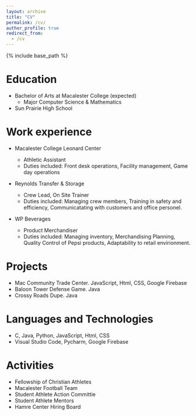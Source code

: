 ```yaml
---
layout: archive
title: "CV"
permalink: /cv/
author_profile: true
redirect_from:
  - /cv
---
```


{% include base_path %}

Education
======
* Bachelor of Arts at Macalester College (expected)
  * Major Computer Science & Mathematics
* Sun Prairie High School 

Work experience
======
* Macalester College Leonard Center
  * Athletic Assistant
  * Duties included: Front desk operations, Facility management, Game day operations

* Reynolds Transfer & Storage
  * Crew Lead, On Site Trainer
  * Duties included: Managing crew members, Training in safety and efficiency, Communicatating with customers and office personel. 

* WP Beverages
  * Product Merchandiser
  * Duties included: Managing inventory, Merchandising Planning, Quality Control of Pepsi products, Adaptability to retail envirionment.  
  
Projects
======
* Mac Community Trade Center. JavaScript, Html, CSS, Google Firebase
* Baloon Tower Defense Game. Java
* Crossy Roads Dupe. Java

Languages and Technologies
======
* C, Java, Python, JavaScript, Html, CSS
* Visual Studio Code, Pycharm, Google Firebase

<!-- Skills
======
* Skill 1
* Skill 2
  * Sub-skill 2.1
  * Sub-skill 2.2
  * Sub-skill 2.3
* Skill 3 -->

<!-- Publications
======
  <ul>{% for post in site.publications %}
    {% include archive-single-cv.html %}
  {% endfor %}</ul> -->
  
<!-- Talks
======
  <ul>{% for post in site.talks %}
    {% include archive-single-talk-cv.html %}
  {% endfor %}</ul> -->
  
<!-- Teaching
======
  <ul>{% for post in site.teaching %}
    {% include archive-single-cv.html %}
  {% endfor %}</ul> -->
  
Activities
======
* Fellowship of Christian Athletes
* Macalester Football Team
* Student Athlete Action Committie
* Student Athlete Mentors 
* Hamre Center Hiring Board 
